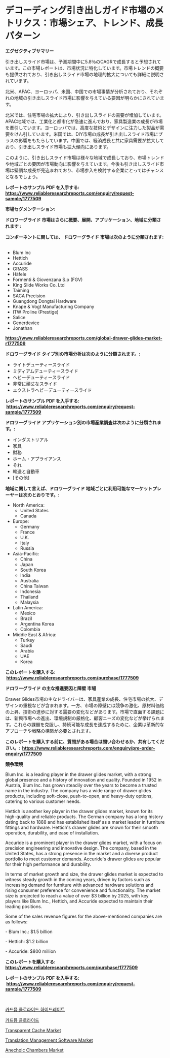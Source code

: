 <p><h1>デコーディング引き出しガイド市場のメトリクス：市場シェア、トレンド、成長パターン</h1></p><p><strong>エグゼクティブサマリー</strong></p>
<p><p>引き出しスライド市場は、予測期間中に5.8％のCAGRで成長すると予想されています。この市場レポートは、市場状況に特化しています。市場トレンドの概要も提供されており、引き出しスライド市場の地理的拡大についても詳細に説明されています。</p><p>北米、APAC、ヨーロッパ、米国、中国での市場事情が分析されており、それぞれの地域の引き出しスライド市場に影響を与えている要因が明らかにされています。</p><p>北米では、住宅市場の拡大により、引き出しスライドの需要が増加しています。APAC地域では、工業化と都市化が急速に進んでおり、家具製造業の成長が市場を牽引しています。ヨーロッパでは、高度な技術とデザインに注力した製品が需要をけん引しています。米国では、DIY市場の成長が引き出しスライド市場にプラスの影響をもたらしています。中国では、経済成長と共に家具需要が拡大しており、引き出しスライド市場も拡大傾向にあります。</p><p>このように、引き出しスライド市場は様々な地域で成長しており、市場トレンドや地域ごとの要因が市場動向に影響を与えています。今後も引き出しスライド市場は堅調な成長が見込まれており、市場参入を検討する企業にとってはチャンスとなるでしょう。</p></p>
<p><strong>レポートのサンプル PDF を入手する: <a href="https://www.reliableresearchreports.com/enquiry/request-sample/1777509">https://www.reliableresearchreports.com/enquiry/request-sample/1777509</a></strong></p>
<p><strong>市場セグメンテーション:</strong></p>
<p><strong> ドロワーグライド 市場はさらに概要、展開、アプリケーション、地域に分類されます :</strong></p>
<p><strong>コンポーネントに関しては、 ドロワーグライド 市場は次のように分類されます: &nbsp;</strong></p>
<p><ul><li>Blum Inc</li><li>Hettich</li><li>Accuride</li><li>GRASS</li><li>Häfele</li><li>Formenti & Giovenzana S.p (FGV)</li><li>King Slide Works Co. Ltd</li><li>Taiming</li><li>SACA Precision</li><li>Guangdong Dongtai Hardware</li><li>Knape & Vogt Manufacturing Company</li><li>ITW Proline (Prestige)</li><li>Salice</li><li>Generdevice</li><li>Jonathan</li></ul></p>
<p><strong><a href="https://www.reliableresearchreports.com/global-drawer-glides-market-r1777509">https://www.reliableresearchreports.com/global-drawer-glides-market-r1777509</a></strong></p>
<p><strong> ドロワーグライド タイプ別の市場分析は次のように分類されます。:</strong></p>
<p><ul><li>ライトデューティースライド</li><li>ミディアムデューティースライド</li><li>ヘビーデューティースライド</li><li>非常に頑丈なスライド</li><li>エクストラヘビーデューティースライド</li></ul></p>
<p><strong>レポートのサンプル PDF を入手する: &nbsp;<a href="https://www.reliableresearchreports.com/enquiry/request-sample/1777509">https://www.reliableresearchreports.com/enquiry/request-sample/1777509</a></strong></p>
<p><strong> ドロワーグライド アプリケーション別の市場産業調査は次のように分類されます。:</strong></p>
<p><ul><li>インダストリアル</li><li>家具</li><li>財務</li><li>ホーム・アプライアンス</li><li>それ</li><li>輸送と自動車</li><li>[その他]</li></ul></p>
<p><strong>地域に関して言えば、ドロワーグライド 地域ごとに利用可能なマーケットプレーヤーは次のとおりです。:</strong></p>
<p><ul>
    <li>
        North America:
        <ul>
            <li>United States</li>
            <li>Canada</li>
        </ul>
    </li>
    <li>
        Europe:
        <ul>
            <li>Germany</li>
            <li>France</li>
            <li>U.K.</li>
            <li>Italy</li>
            <li>Russia</li>
        </ul>
    </li>
    <li>
        Asia-Pacific:
        <ul>
            <li>China</li>
            <li>Japan</li>
            <li>South Korea</li>
            <li>India</li>
            <li>Australia</li>
            <li>China Taiwan</li>
            <li>Indonesia</li>
            <li>Thailand</li>
            <li>Malaysia</li>
        </ul>
    </li>
    <li>
        Latin America:
        <ul>
            <li>Mexico</li>
            <li>Brazil</li>
            <li>Argentina Korea</li>
            <li>Colombia</li>
        </ul>
    </li>
    <li>
        Middle East & Africa:
        <ul>
            <li>Turkey</li>
            <li>Saudi</li>
            <li>Arabia</li>
            <li>UAE</li>
            <li>Korea</li>
        </ul>
    </li>
    </ul></p>
<p><strong>このレポートを購入する: &nbsp;<a href="https://www.reliableresearchreports.com/purchase/1777509">https://www.reliableresearchreports.com/purchase/1777509</a></strong></p>
<p><strong>ドロワーグライド の主な推進要因と障壁 市場</strong></p>
<p><p>Drawer Glides市場の主なドライバーは、家具産業の成長、住宅市場の拡大、デザインの重視などが含まれます。一方、市場の障壁には競争の激化、原材料価格の上昇、技術の進歩に対する需要の変化などがあります。市場で直面する課題には、新興市場への進出、環境規制の厳格化、顧客ニーズの変化などが挙げられます。これらの課題を克服し、持続可能な成長を達成するために、企業は革新的なアプローチや戦略の構築が必要とされます。</p></p>
<p><strong>このレポートを購入する前に、質問がある場合は問い合わせるか、共有してください。:&nbsp; <a href="https://www.reliableresearchreports.com/enquiry/pre-order-enquiry/1777509">https://www.reliableresearchreports.com/enquiry/pre-order-enquiry/1777509</a></strong></p>
<p><strong>競争環境</strong></p>
<p><p>Blum Inc. is a leading player in the drawer glides market, with a strong global presence and a history of innovation and quality. Founded in 1952 in Austria, Blum Inc. has grown steadily over the years to become a trusted name in the industry. The company has a wide range of drawer glides products, including soft-close, push-to-open, and heavy-duty options, catering to various customer needs.</p><p>Hettich is another key player in the drawer glides market, known for its high-quality and reliable products. The German company has a long history dating back to 1888 and has established itself as a market leader in furniture fittings and hardware. Hettich's drawer glides are known for their smooth operation, durability, and ease of installation.</p><p>Accuride is a prominent player in the drawer glides market, with a focus on precision engineering and innovative design. The company, based in the United States, has a strong presence in the market and a diverse product portfolio to meet customer demands. Accuride's drawer glides are popular for their high performance and durability.</p><p>In terms of market growth and size, the drawer glides market is expected to witness steady growth in the coming years, driven by factors such as increasing demand for furniture with advanced hardware solutions and rising consumer preference for convenience and functionality. The market size is projected to reach a value of over $3 billion by 2025, with key players like Blum Inc., Hettich, and Accuride expected to maintain their leading positions.</p><p>Some of the sales revenue figures for the above-mentioned companies are as follows:</p><p>- Blum Inc.: $1.5 billion</p><p>- Hettich: $1.2 billion</p><p>- Accuride: $800 million</p></p>
<p><strong>このレポートを購入する: &nbsp; <a href="https://www.reliableresearchreports.com/purchase/1777509">https://www.reliableresearchreports.com/purchase/1777509</a></strong></p>
<p><strong>レポートのサンプル PDF を入手する: &nbsp;<a href="https://www.reliableresearchreports.com/enquiry/request-sample/1777509">https://www.reliableresearchreports.com/enquiry/request-sample/1777509</a></strong><strong></strong></p>
<p>&nbsp;</p>
<p><p><a href="https://github.com/Madalyell456456/Market-Research-Report-List-1/blob/main/464774723707.md">카드뮴 클로라이드 하이드레이트</a></p><p><a href="https://github.com/vs019sa3m8x/Market-Research-Report-List-1/blob/main/398356223706.md">카드뮴 클로라이드</a></p><p><a href="https://github.com/mauripalmi/Market-Research-Report-List-2/blob/main/transparent-cache-market.md">Transparent Cache Market</a></p><p><a href="https://github.com/gulaimolin/Market-Research-Report-List-4/blob/main/translation-management-software-market.md">Translation Management Software Market</a></p><p><a href="https://issuu.com/reportprime-2/docs/anechoic-chambers-market-size-2030.pptx">Anechoic Chambers Market</a></p></p>